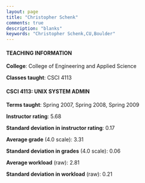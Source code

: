 ```yaml
---
layout: page
title: "Christopher Schenk" 
comments: true
description: "blanks"
keywords: "Christopher Schenk,CU,Boulder"
---
```

<head>
<script src="https://ajax.googleapis.com/ajax/libs/jquery/2.1.3/jquery.min.js"></script>
<script src="https://dl.dropboxusercontent.com/s/pc42nxpaw1ea4o9/highcharts.js?dl=0"></script>
<!-- <script src="../assets/js/highcharts.js"></script> -->
<style type="text/css">@font-face {
	font-family: "Bebas Neue";
	src: url(https://www.filehosting.org/file/details/544349/BebasNeue Regular.otf) format("opentype");
	}
	h1.Bebas { 
		font-family: "Bebas Neue", Verdana, Tahoma;
	}
</style>
</head>
	   
#### TEACHING INFORMATION

**College**: College of Engineering and Applied Science

**Classes taught**: CSCI 4113

#### CSCI 4113: UNIX SYSTEM ADMIN

**Terms taught**: Spring 2007, Spring 2008, Spring 2009

**Instructor rating**: 5.68

**Standard deviation in instructor rating**: 0.17

**Average grade** (4.0 scale): 3.31

**Standard deviation in grades** (4.0 scale): 0.06

**Average workload** (raw): 2.81

**Standard deviation in workload** (raw): 0.21

